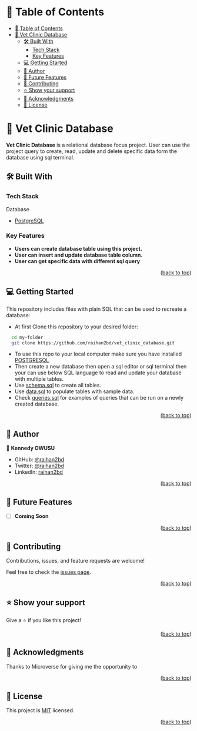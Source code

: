 # 📗 Table of Contents

- [📗 Table of Contents](#-table-of-contents)
- [📖 Vet Clinic Database ](#-vet-clinic-database-)
  - [🛠 Built With ](#-built-with-)
    - [Tech Stack ](#tech-stack-)
    - [Key Features ](#key-features-)
  - [💻 Getting Started ](#-getting-started-)
  - [👥 Author ](#-author-)
  - [🔭 Future Features ](#-future-features-)
  - [🤝 Contributing ](#-contributing-)
  - [⭐️ Show your support ](#️-show-your-support-)
  - [🙏 Acknowledgments ](#-acknowledgments-)
  - [📝 License ](#-license-)


# 📖 Vet Clinic Database <a name="about-project"></a>

**Vet Clinic Database** is a relational database focus project. User can use the project query to create, read, update and delete specific data form the database using sql terminal.

## 🛠 Built With <a name="built-with"></a>

### Tech Stack <a name="tech-stack"></a>
<summary>Database</summary>
  <ul>
    <li><a href="https://reactjs.org/">PostgreSQL</a></li>
  </ul>


### Key Features <a name="key-features"></a>

- **Users can create database table using this project.**
- **User can insert and update database table column.**
- **User can get specific data with different sql query**

<p align="right">(<a href="#readme-top">back to top</a>)</p>


## 💻 Getting Started <a name="getting-started"></a>

This repository includes files with plain SQL that can be used to recreate a database:
- At first Clone this repository to your desired folder:

```sh
  cd my-folder
  git clone https://github.com/raihan2bd/vet_clinic_database.git
```
- To use this repo to your local computer make sure you have installed [POSTGRESQL](https://www.postgresql.org/)
- Then create a new database then open a sql editor or sql terminal then your can use below SQL language to read and update your database with multiple tables.
- Use [schema.sql](./schema.sql) to create all tables.
- Use [data.sql](./data.sql) to populate tables with sample data.
- Check [queries.sql](./queries.sql) for examples of queries that can be run on a newly created database.


<p align="right">(<a href="#readme-top">back to top</a>)</p>

## 👥 Author <a name="authors"></a>

👤 **Kennedy OWUSU**

- GitHub: [@raihan2bd](https://github.com/kennedyowusu)
- Twitter: [@raihan2bd](https://twitter.com/@_iamkobby)
- LinkedIn: [raihan2bd](https://linkedin.com/in/kenendyowusu)

<p align="right">(<a href="#readme-top">back to top</a>)</p>

## 🔭 Future Features <a name="future-features"></a>

- [ ] **Coming Soon**

<p align="right">(<a href="#readme-top">back to top</a>)</p>

## 🤝 Contributing <a name="contributing"></a>

Contributions, issues, and feature requests are welcome!

Feel free to check the [issues page](../../issues/).

<p align="right">(<a href="#readme-top">back to top</a>)</p>

## ⭐️ Show your support <a name="support"></a>

Give a ⭐️ if you like this project!

<p align="right">(<a href="#readme-top">back to top</a>)</p>

## 🙏 Acknowledgments <a name="acknowledgements"></a>
Thanks to Microverse for giving me the opportunity to 

<p align="right">(<a href="#readme-top">back to top</a>)</p>

## 📝 License <a name="license"></a>

This project is [MIT](./LICENSE) licensed.

<p align="right">(<a href="#readme-top">back to top</a>)</p>